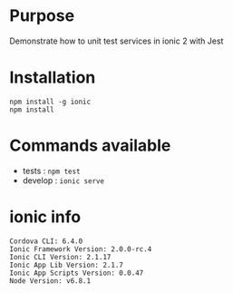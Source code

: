# Purpose
Demonstrate how to unit test services in ionic 2 with Jest

# Installation
```
npm install -g ionic
npm install
```

# Commands available
* tests : ```npm test```
* develop : ```ionic serve```

# ionic info
```
Cordova CLI: 6.4.0
Ionic Framework Version: 2.0.0-rc.4
Ionic CLI Version: 2.1.17
Ionic App Lib Version: 2.1.7
Ionic App Scripts Version: 0.0.47
Node Version: v6.8.1
```